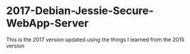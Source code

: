 # 2017-Debian-Jessie-Secure-WebApp-Server
This is the 2017 version updated using the things I learned from the 2015 version
